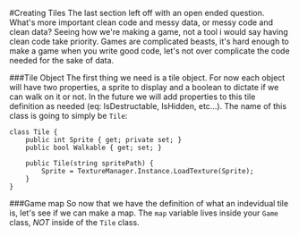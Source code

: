 #Creating Tiles
The last section left off with an open ended question. What's more important clean code and messy data, or messy code and clean data? Seeing how we're making a game, not a tool i would say having clean code take priority. Games are complicated beasts, it's hard enough to make a game when you write good code, let's not over complicate the code needed for the sake of data.

###Tile Object
The first thing we need is a tile object. For now each object will have two properties, a sprite to display and a boolean to dictate if we can walk on it or not. In the future we will add properties to this tile definition as needed (eq: IsDestructable, IsHidden, etc...). The name of this class is going to simply be ```Tile```:

```
class Tile {
    public int Sprite { get; private set; }
    public bool Walkable { get; set; }
    
    public Tile(string spritePath) {
        Sprite = TextureManager.Instance.LoadTexture(Sprite);
    }
}
```

###Game map
So now that we have the definition of what an indevidual tile is, let's see if we can make a map. The ```map``` variable lives inside your ```Game``` class, *NOT* inside of the ```Tile``` class.